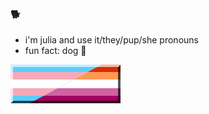 ### 🐕


- i'm julia and use it/they/pup/she pronouns
- fun fact: dog 🦴 

![Trans and Lesbian flag](/translesbian.svg)
